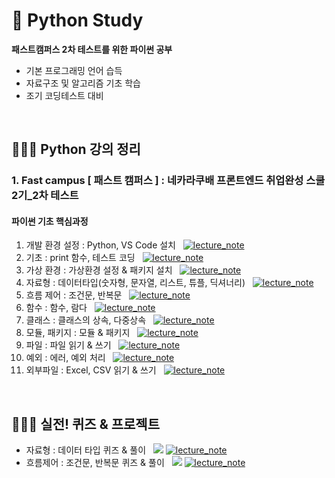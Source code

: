 # 🐍 Python Study
**패스트캠퍼스 2차 테스트를 위한 파이썬 공부**
- 기본 프로그래밍 언어 습득
- 자료구조 및 알고리즘 기초 학습
- 조기 코딩테스트 대비

<br/>

## 👩🏻‍🏫 Python 강의 정리
### 1. Fast campus [ 패스트 캠퍼스 ] : 네카라쿠배 프론트엔드 취업완성 스쿨 2기_2차 테스트
#### 파이썬 기초 핵심과정
1. 개발 환경 설정 : Python, VS Code 설치 &nbsp; [![lecture_note](https://img.shields.io/badge/-강의%20정리%20노트-green)](https://www.notion.so/54a327880ea64e0dbaeaf8b15025c914)
2. 기초 : print 함수, 테스트 코딩 &nbsp; [![lecture_note](https://img.shields.io/badge/-강의%20정리%20노트-green)](https://www.notion.so/2d307483d77a4f67b9783af007f80d5f)
3. 가상 환경 : 가상환경 설정 & 패키지 설치 &nbsp; [![lecture_note](https://img.shields.io/badge/-강의%20정리%20노트-green)](https://www.notion.so/72cde89558a84e06b138df0e754cc90a)
4. 자료형 : 데이터타입(숫자형, 문자열, 리스트, 튜플, 딕셔너리) &nbsp; [![lecture_note](https://img.shields.io/badge/-강의%20정리%20노트-green)](https://www.notion.so/153c4ee404a94ce9a48ee6169a80ce1b)
5. 흐름 제어 : 조건문, 반복문 &nbsp; [![lecture_note](https://img.shields.io/badge/-강의%20정리%20노트-green)](https://www.notion.so/4e140ed56eb14c1c876eeadf91adf680)
7. 함수 : 함수, 람다 &nbsp; [![lecture_note](https://img.shields.io/badge/-강의%20정리%20노트-green)](https://www.notion.so/7ac96f7b464f4e9e9c4b324f1f9a81ab)
8. 클래스 : 클래스의 상속, 다중상속 &nbsp; [![lecture_note](https://img.shields.io/badge/-강의%20정리%20노트-green)](https://www.notion.so/85bccbac59e74e239d33d58b37313148)
9. 모듈, 패키지 : 모듈 & 패키지 &nbsp; [![lecture_note](https://img.shields.io/badge/-강의%20정리%20노트-green)](https://www.notion.so/41c16adccbe943b3b380cf86d692a1d2)
10. 파일 : 파일 읽기 & 쓰기 &nbsp; [![lecture_note](https://img.shields.io/badge/-강의%20정리%20노트-green)](https://www.notion.so/a2fee76beabd4ebd8e36fd3892fefee3)
11. 예외 : 에러, 예외 처리 &nbsp; [![lecture_note](https://img.shields.io/badge/-강의%20정리%20노트-green)](https://www.notion.so/394a0c375f4d451c9e6ad23e26d574ce)
12. 외부파일 : Excel, CSV 읽기 & 쓰기 &nbsp; [![lecture_note](https://img.shields.io/badge/-강의%20정리%20노트-green)](https://www.notion.so/82ca4d4a25154d6eb99d9e06be138898)

<!--
13. DB &nbsp; [![lecture_note](https://img.shields.io/badge/-강의%20정리%20노트-green)]()
14. 프로젝트 &nbsp; [![lecture_note](https://img.shields.io/badge/-강의%20정리%20노트-green)]()

<br/>

#### 파이썬 심화

#### 자료구조 이론

-->
<br/>

## 👩🏻‍🎨 실전! 퀴즈 & 프로젝트
- 자료형 : 데이터 타입 퀴즈 & 풀이 &nbsp; [![](https://img.shields.io/badge/-코드%20보기-yellow)](src/section04_5.py) [![lecture_note](https://img.shields.io/badge/-강의%20정리%20노트-green)](https://www.notion.so/e5f4a20ce5e34331ac55531b786bdf52)
- 흐름제어 : 조건문, 반복문 퀴즈 & 풀이 &nbsp; [![](https://img.shields.io/badge/-코드%20보기-yellow)](src/section05_3.py) [![lecture_note](https://img.shields.io/badge/-강의%20정리%20노트-green)](https://www.notion.so/363c88faca8b4f4aa707c6a7d7f47760)

<!--
-  &nbsp; [![](https://img.shields.io/badge/-코드%20보기-yellow)]()
-  &nbsp; [![](https://img.shields.io/badge/-코드%20보기-yellow)]()
-  &nbsp; [![](https://img.shields.io/badge/-코드%20보기-yellow)]()
-->
